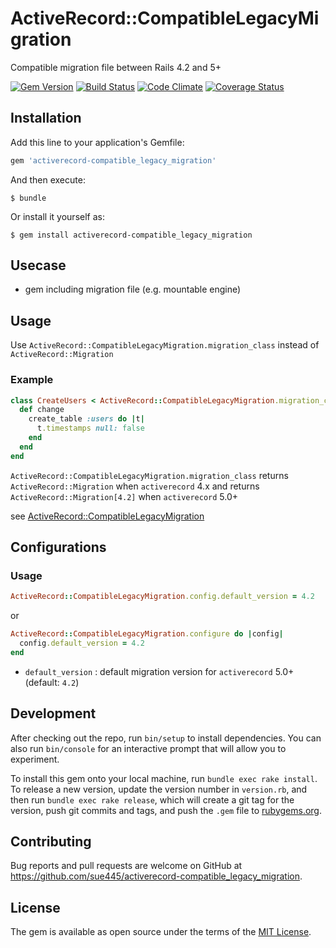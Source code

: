 # ActiveRecord::CompatibleLegacyMigration

Compatible migration file between Rails 4.2 and 5+

[![Gem Version](https://badge.fury.io/rb/activerecord-compatible_legacy_migration.svg)](https://badge.fury.io/rb/activerecord-compatible_legacy_migration)
[![Build Status](https://github.com/sue445/activerecord-compatible_legacy_migration/workflows/test/badge.svg?branch=master)](https://github.com/sue445/activerecord-compatible_legacy_migration/actions?query=workflow%3Atest)
[![Code Climate](https://codeclimate.com/github/sue445/activerecord-compatible_legacy_migration/badges/gpa.svg)](https://codeclimate.com/github/sue445/activerecord-compatible_legacy_migration)
[![Coverage Status](https://coveralls.io/repos/github/sue445/activerecord-compatible_legacy_migration/badge.svg?branch=master)](https://coveralls.io/github/sue445/activerecord-compatible_legacy_migration?branch=master)

## Installation

Add this line to your application's Gemfile:

```ruby
gem 'activerecord-compatible_legacy_migration'
```

And then execute:

    $ bundle

Or install it yourself as:

    $ gem install activerecord-compatible_legacy_migration

## Usecase
* gem including migration file (e.g. mountable engine)

## Usage
Use `ActiveRecord::CompatibleLegacyMigration.migration_class` instead of `ActiveRecord::Migration`

### Example

```ruby
class CreateUsers < ActiveRecord::CompatibleLegacyMigration.migration_class
  def change
    create_table :users do |t|
      t.timestamps null: false
    end
  end
end
```

`ActiveRecord::CompatibleLegacyMigration.migration_class` returns `ActiveRecord::Migration` when `activerecord` 4.x
and returns `ActiveRecord::Migration[4.2]` when `activerecord` 5.0+

see [ActiveRecord::CompatibleLegacyMigration](lib/active_record/compatible_legacy_migration.rb)

## Configurations
### Usage
```ruby
ActiveRecord::CompatibleLegacyMigration.config.default_version = 4.2
```

or

```ruby
ActiveRecord::CompatibleLegacyMigration.configure do |config|
  config.default_version = 4.2
end
```

* `default_version` : default migration version for `activerecord` 5.0+ (default: `4.2`)

## Development

After checking out the repo, run `bin/setup` to install dependencies. You can also run `bin/console` for an interactive prompt that will allow you to experiment.

To install this gem onto your local machine, run `bundle exec rake install`. To release a new version, update the version number in `version.rb`, and then run `bundle exec rake release`, which will create a git tag for the version, push git commits and tags, and push the `.gem` file to [rubygems.org](https://rubygems.org).

## Contributing

Bug reports and pull requests are welcome on GitHub at https://github.com/sue445/activerecord-compatible_legacy_migration.


## License

The gem is available as open source under the terms of the [MIT License](http://opensource.org/licenses/MIT).

